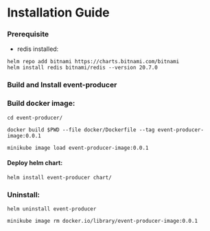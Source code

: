 # Installation Guide

### Prerequisite

* redis installed:

```text
helm repo add bitnami https://charts.bitnami.com/bitnami
helm install redis bitnami/redis --version 20.7.0
```

### Build and Install event-producer

### Build docker image:

```text
cd event-producer/
```

```text
docker build $PWD --file docker/Dockerfile --tag event-producer-image:0.0.1
```

```text
minikube image load event-producer-image:0.0.1
```

#### Deploy helm chart:

```text
helm install event-producer chart/
```

### Uninstall:

```text 
helm uninstall event-producer
```

```text
minikube image rm docker.io/library/event-producer-image:0.0.1
```
